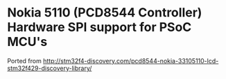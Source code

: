 # Nokia 5110 (PCD8544 Controller) Hardware SPI support for PSoC MCU's

Ported from http://stm32f4-discovery.com/pcd8544-nokia-33105110-lcd-stm32f429-discovery-library/
